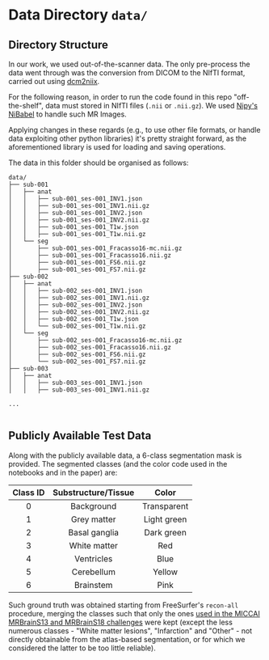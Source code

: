 # Data Directory `data/`


## Directory Structure

In our work, we used out-of-the-scanner data. The only pre-process the data went through was the conversion from DICOM to the NIfTI format, carried out using [dcm2niix](https://github.com/rordenlab/dcm2niix).

For the following reason, in order to run the code found in this repo "off-the-shelf", data must stored in NIfTI files (`.nii` or `.nii.gz`). We used [Nipy's NiBabel](https://nipy.org/nibabel/) to handle such MR Images.

Applying changes in these regards (e.g., to use other file formats, or handle data exploiting other python libraries) it's pretty straight forward, as the aforementioned library is used for loading and saving operations.

The data in this folder should be organised as follows:

```
data/
├── sub-001
│   ├── anat
│   │   ├── sub-001_ses-001_INV1.json
│   │   ├── sub-001_ses-001_INV1.nii.gz
│   │   ├── sub-001_ses-001_INV2.json
│   │   ├── sub-001_ses-001_INV2.nii.gz
│   │   ├── sub-001_ses-001_T1w.json
│   │   ├── sub-001_ses-001_T1w.nii.gz
│   └── seg
│       ├── sub-001_ses-001_Fracasso16-mc.nii.gz
│       ├── sub-001_ses-001_Fracasso16.nii.gz
│       ├── sub-001_ses-001_FS6.nii.gz
│       ├── sub-001_ses-001_FS7.nii.gz
├── sub-002
│   ├── anat
│   │   ├── sub-002_ses-001_INV1.json
│   │   ├── sub-002_ses-001_INV1.nii.gz
│   │   ├── sub-002_ses-001_INV2.json
│   │   ├── sub-002_ses-001_INV2.nii.gz
│   │   ├── sub-002_ses-001_T1w.json
│   │   └── sub-002_ses-001_T1w.nii.gz
│   └── seg
│       ├── sub-002_ses-001_Fracasso16-mc.nii.gz
│       ├── sub-002_ses-001_Fracasso16.nii.gz
│       ├── sub-002_ses-001_FS6.nii.gz
│       └── sub-002_ses-001_FS7.nii.gz
├── sub-003
│   ├── anat
│   │   ├── sub-003_ses-001_INV1.json
│   │   ├── sub-003_ses-001_INV1.nii.gz

...
 
```


## Publicly Available Test Data

Along with the publicly available data, a 6-class segmentation mask is provided. The segmented classes (and the color code used in the notebooks and in the paper) are:

| Class ID | Substructure/Tissue |    Color    |
|:--------:|:-------------------:|:-----------:|
|     0    |      Background     | Transparent |
|     1    |     Grey matter     | Light green |
|     2    |    Basal ganglia    |  Dark green |
|     3    |     White matter    |     Red     |
|     4    |      Ventricles     |     Blue    |
|     5    |      Cerebellum     |    Yellow   |
|     6    |      Brainstem      |     Pink    |


Such ground truth was obtained starting from FreeSurfer's `recon-all` procedure, merging the classes such that only the ones [used in the MICCAI MRBrainS13 and MRBrainS18 challenges](https://mrbrains13.isi.uu.nl/data/) were kept (except the less numerous classes - "White matter lesions", "Infarction" and "Other" - not directly obtainable from the atlas-based segmentation, or for which we considered the latter to be too little reliable).

